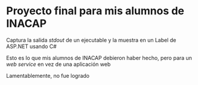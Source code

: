 # Proyecto final para mis alumnos de INACAP #

Captura la salida *stdout* de un ejecutable y la muestra en un Label de ASP.NET usando C#

Esto es lo que mis alumnos de INACAP debieron haber hecho, pero para un *web service* en vez de una aplicación web

Lamentablemente, no fue logrado

